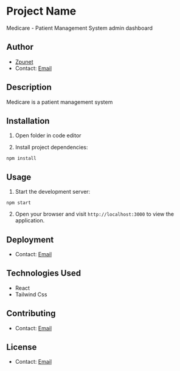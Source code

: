 # Project Name

Medicare - Patient Management System admin dashboard

## Author

- [Zpunet](https://github.com/author-github-username)
- Contact: [Email](mailto:info@codemarketi.com)

## Description

Medicare is a patient management system

## Installation

1. Open folder in code editor

2. Install project dependencies:

```shell
npm install
```

## Usage

1. Start the development server:

```shell
npm start
```

2. Open your browser and visit `http://localhost:3000` to view the application.

## Deployment

- Contact: [Email](mailto:info@codemarketi.com)

## Technologies Used

- React
- Tailwind Css

## Contributing

- Contact: [Email](mailto:info@codemarketi.com)

## License

- Contact: [Email](mailto:info@codemarketi.com)
